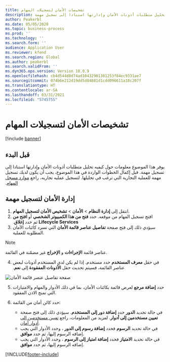 ```yaml
---
title: ‏‫تشخيصات الأمان‬ لتسجيلات المهام
description: يوفر هذا الموضوع معلومات حول كيفيه تحليل متطلبات أذونات الأمان وإدارتها استنادا إلى تسجيل مهمة.
author: Peakerbl
ms.date: 05/05/2020
ms.topic: business-process
ms.prod: ''
ms.technology: ''
ms.search.form: ''
audience: Application User
ms.reviewer: kfend
ms.search.region: Global
ms.author: peakerbl
ms.search.validFrom: ''
ms.dyn365.ops.version: Version 10.0.9
ms.openlocfilehash: cb4d544d8d74ad10432901381253f84ec9331ae7
ms.sourcegitcommit: 074b6e212d19dd5d84881d1cdd096611a18c207f
ms.translationtype: HT
ms.contentlocale: ar-SA
ms.lasthandoff: 03/31/2021
ms.locfileid: "5745755"
---
```

# <a name="security-diagnostics-for-task-recordings"></a>‏‫تشخيصات الأمان‬ لتسجيلات المهام

[!include [banner](../../includes/banner.md)]

## <a name="before-you-begin"></a>قبل البدء

يوفر هذا الموضوع معلومات حول كيفيه تحليل متطلبات أذونات الأمان وإدارتها استنادا إلى تسجيل مهمة. قبل إكمال الخطوات الواردة في هذا الموضوع، يجب أن يكون لديك تسجيل مهمة للعملية التجارية التي ترغب في تحليلها. لتسجيل عمليه تجاريه، راجع [موارد مسجل المهام‬‏‫](../../user-interface/task-recorder.md). 

## <a name="manage-security-for-a-task-recording"></a>إدارة الأمان لتسجيل مهمة

1. انتقل إلى **إدارة النظام** > **الأمان** > **تشخيص الأمان لتسجيل المهام**.
2. افتح تسجيل المهام من موقعه. حدد **‬‏‫فتح من هذا الكمبيوتر الشخصي‬‏‫** أو **افتح من Lifecycle Services** ثم حدد **إغلاق**.
3. سيؤدي ذلك إلى فتح صفحة **تفاصيل عناصر قائمة الأمان** التي تسرد كائنات الأمان المطلوبة للعملية.

 > [!NOTE]
 > عناصر قائمة **الإجراءات** و **الإخراج** غير مضمّنة في القائمة.

4. في حقل **‏‫معرف المستخدم** حدد مستخدم. إذا لم يكن لدي المستخدم أذونات لبعض عناصر القائمة، فسيتم تحديث حقل **الأذونات المفقودة** إلى **نعم**.
  
  ![صفحة تفاصيل عنصر قائمة الأمان](../media/Security-Menu-Item-Details.png)

5. حدد **إضافة مرجع** لعرض قائمة بكائنات الأمان، بما في ذلك الأدوار والمهام والامتيازات التي تمنح الاذن المفقود.
6. حدد كائن أمان من القائمة:

    - في حالة تحديد **الدور** حدد **إضافة دور إلى المستخدم**. سيؤدي ذلك إلى فتح صفحة **تعيين مستخدمين إلى أدوار**. لمزيد من المعلومات، راجع [تعيين مستخدمين إلى أدوار أمان‬](assign-users-security-roles.md).
    - في حالة تحديد **الرسوم** فحدد **إضافة رسوم إلى الدور** ، وحدد الأدوار التي يجب إضافه الرسوم إليها، ثم حدد **موافق**.
    - في حالة تحديد **الامتياز** فحدد **إضافة امتياز إلى الرسوم** ، وحدد الأدوار التي يجب إضافه الرسوم إليها، ثم حدد **موافق**.


[!INCLUDE[footer-include](../../../../includes/footer-banner.md)]